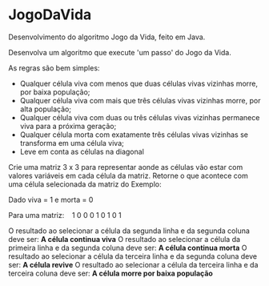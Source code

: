 # JogoDaVida
Desenvolvimento do algoritmo Jogo da Vida, feito em Java.

Desenvolva um algoritmo que execute 'um passo' do Jogo da Vida. 

As regras são bem simples: 
- Qualquer célula viva com menos que duas células vivas vizinhas morre, por baixa população; 
- Qualquer célula viva com mais que três células vivas vizinhas morre, por alta população; 
- Qualquer célula viva com duas ou três células vivas vizinhas permanece viva para a próxima geração; 
- Qualquer célula morta com exatamente três células vivas vizinhas se transforma em uma célula viva; 
- Leve em conta as células na diagonal 

Crie uma matriz 3 x 3 para representar aonde as células vão estar com valores variáveis em cada célula da matriz. 
Retorne o que acontece com uma célula selecionada da matriz do Exemplo: 

Dado viva = 1 e morta = 0 

Para uma matriz:    
1 0 0
0 1 0
1 0 1  

O resultado ao selecionar a célula da segunda linha e da segunda coluna deve ser: __A célula continua viva__ 
O resultado ao selecionar a célula da primeira linha e da segunda coluna deve ser: __A célula continua morta__
O resultado ao selecionar a célula da terceira linha e da segunda coluna deve ser: __A célula revive__
O resultado ao selecionar a célula da terceira linha e da terceira coluna deve ser: __A célula morre por baixa população__
